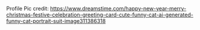 Profile Pic credit:
https://www.dreamstime.com/happy-new-year-merry-christmas-festive-celebration-greeting-card-cute-funny-cat-ai-generated-funny-cat-portrait-suit-image311386318
